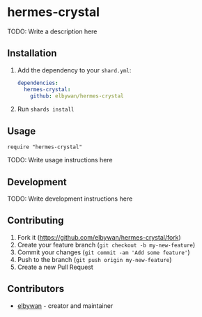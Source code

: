 # hermes-crystal

TODO: Write a description here

## Installation

1. Add the dependency to your `shard.yml`:

   ```yaml
   dependencies:
     hermes-crystal:
       github: elbywan/hermes-crystal
   ```

2. Run `shards install`

## Usage

```crystal
require "hermes-crystal"
```

TODO: Write usage instructions here

## Development

TODO: Write development instructions here

## Contributing

1. Fork it (<https://github.com/elbywan/hermes-crystal/fork>)
2. Create your feature branch (`git checkout -b my-new-feature`)
3. Commit your changes (`git commit -am 'Add some feature'`)
4. Push to the branch (`git push origin my-new-feature`)
5. Create a new Pull Request

## Contributors

- [elbywan](https://github.com/elbywan) - creator and maintainer
